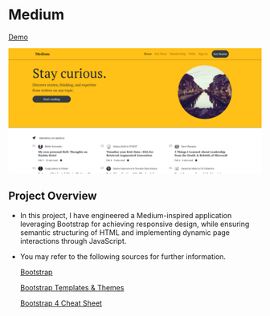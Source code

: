# Medium

[Demo](https://ummahanakcanmedium.netlify.app/)

![image](medium.png)

## Project Overview
- In this project, I have engineered a Medium-inspired application leveraging Bootstrap for achieving responsive design, while ensuring semantic structuring of HTML and implementing dynamic page interactions through JavaScript.

- You may refer to the following sources for further information.
  
   [Bootstrap](https://getbootstrap.com/)

   [Bootstrap Templates & Themes](https://startbootstrap.com/themes)

   [Bootstrap 4 Cheat Sheet](https://hackerthemes.com/bootstrap-cheatsheet/)
  


